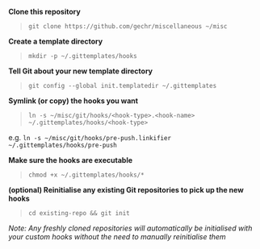 **Clone this repository**
> `git clone https://github.com/gechr/miscellaneous ~/misc`

**Create a template directory**
> `mkdir -p ~/.gittemplates/hooks`

**Tell Git about your new template directory**
> `git config --global init.templatedir ~/.gittemplates`

**Symlink (or copy) the hooks you want**
> `ln -s ~/misc/git/hooks/<hook-type>.<hook-name> ~/.gittemplates/hooks/<hook-type>`

e.g. `ln -s ~/misc/git/hooks/pre-push.linkifier ~/.gittemplates/hooks/pre-push`

**Make sure the hooks are executable**
> `chmod +x ~/.gittemplates/hooks/*`

**(optional) Reinitialise any existing Git repositories to pick up the new hooks**
> `cd existing-repo && git init`

_Note: Any freshly cloned repositories will automatically be initialised with your custom hooks without the need to manually reinitialise them_
